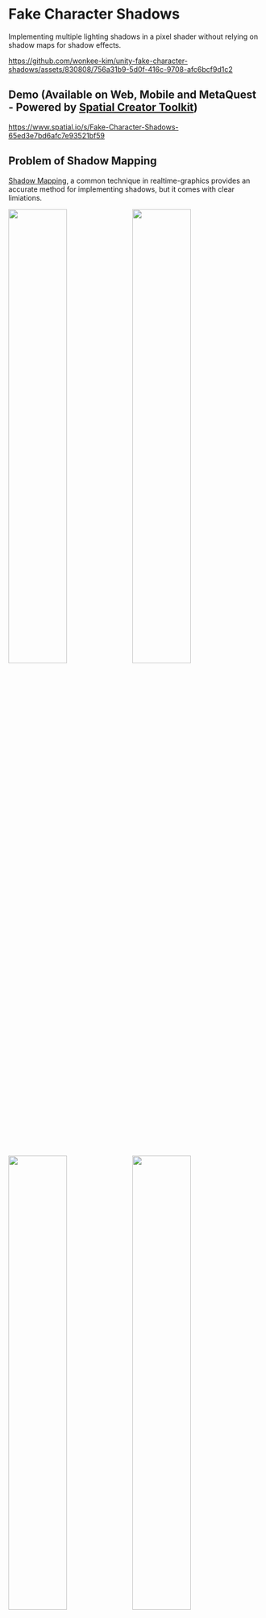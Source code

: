# Fake Character Shadows
Implementing multiple lighting shadows in a pixel shader without relying on shadow maps for shadow effects.

https://github.com/wonkee-kim/unity-fake-character-shadows/assets/830808/756a31b9-5d0f-416c-9708-afc6bcf9d1c2





## Demo (Available on Web, Mobile and MetaQuest - Powered by [Spatial Creator Toolkit](https://www.spatial.io/toolkit))
https://www.spatial.io/s/Fake-Character-Shadows-65ed3e7bd6afc7e93521bf59



## Problem of Shadow Mapping
[Shadow Mapping](https://en.wikipedia.org/wiki/Shadow_mapping), a common technique in realtime-graphics provides an accurate method for implementing shadows, but it comes with clear limiations.

<img src="https://github.com/wonkee-kim/unity-fake-character-shadows/assets/830808/8c7c9e71-53a0-4887-a776-6792659a9195" style="width: 48%"> <img src="https://github.com/wonkee-kim/unity-fake-character-shadows/assets/830808/7b7df436-edc4-4e95-a366-2706234e3d0d" style="width: 48%">
<img src="https://github.com/wonkee-kim/unity-fake-character-shadows/assets/830808/851d942c-711f-4d61-97f0-1e3e388db601" style="width: 48%"> <img src="https://github.com/wonkee-kim/unity-fake-character-shadows/assets/830808/27ee456a-fdcb-419a-ba43-1f7abebaf35c" style="width: 48%">

In the art concept above, if there is no strong main light and multiple light sources need to be utilized, the effectiveness of Shadow Mapping diminishes significantly. In the absence of a primary light, the Shadow Mapping techniques becomes less effective and results in unnecessary shadow map computations.

## Alternative Approach
<img src="http://wiki.polycount.com/w/images/7/7e/Blob_shadows.jpg" style="width: 50%"><br>
(Images from Polycount.wiki [http://wiki.polycount.com/wiki/Decal](http://wiki.polycount.com/wiki/Decal))

Considering past experiences with Blob Shadows in casual games for web and mobile devices where precise shadows are not always necessary and approximations are acceptable, I started exploring a simple idea applied in the pixel shader of background objects. Starting from this concept, I initiated the shader sketch.

(shader sketch 1)

https://github.com/wonkee-kim/unity-fake-character-shadows/assets/830808/1029fdcd-af3a-4ce7-b396-90f7ea1e15e7

(shader sketch 2)

https://github.com/wonkee-kim/unity-fake-character-shadows/assets/830808/152fc114-739a-4115-b8ed-afa8193d8456



## Implementation
### Shader
Below is the shader code that calculates the shadow approximately. As you can see it's very simple and very approximate. Even though they are applied per light, it's still very light.
```hlsl
half CalcFakeShadowPerLight(half4 light, half3 playerPos, half playerRad, half3 posToPlayer, half3 posWS)
{
    // Calc dot
    half3 playerToLight = normalize(light.xyz - playerPos);
    half d = dot(posToPlayer, playerToLight);
    float r = 1 - playerRad;
    d = saturate((d - r) / (1 - r)); // remap range: r~1 -> 0~1

    // Attenuation
    half distLightToPos = distance(posWS, light.xyz);
    half atten = 1 - saturate(distLightToPos / (light.w + epsilon)); // Apply light radius
    atten = atten * atten; // Inverse Square Law

    // Adjust attenuation and reverse
    return 1 - saturate(d * atten);
}
```
#### Breakdown
1. First dot playerToLight and PositionToPlayer.
<br><img src="https://github.com/wonkee-kim/unity-fake-character-shadows/assets/830808/54e7ee50-7ab1-4573-95c6-97ad66d65cd8" style="width: 50%"><br>

2. Adjust it with player radius.
<br><img src="https://github.com/wonkee-kim/unity-fake-character-shadows/assets/830808/cb591d35-27f8-4839-9f62-ec4794e3537d" style="width: 50%"><br>

3. Calculate attenuation using distance.
<br><img src="https://github.com/wonkee-kim/unity-fake-character-shadows/assets/830808/eeec2521-87a7-404e-a374-61cec1311a14" style="width: 50%"><br>

4. dot * attenuation
<br><img src="https://github.com/wonkee-kim/unity-fake-character-shadows/assets/830808/d4d4ccd3-3180-4ee8-b2ab-2d31b471d4d6" style="width: 50%"><br>

5. One minus the result
<br><img src="https://github.com/wonkee-kim/unity-fake-character-shadows/assets/830808/6b4878a1-4d57-48ac-8764-de0466458456" style="width: 50%"><br>


### Runtime Script
Needs to fetch lighting information such as light position and radius.

Utilizes Unity [Physics.OverlapSphere](https://docs.unity3d.com/ScriptReference/Physics.OverlapSphere.html) (considered more optimal than any of C# script approach). [FakeShadowsManager.cs#L61](https://github.com/wonkee-kim/unity-fake-character-shadows/blob/main/unity-fake-character-shadows-unity/Assets/FakeCharacterShadows/Scripts/FakeShadowsManager.cs#L61)
Also uses global shader variables to avoid accessing all meshes and materials of the environment.
[FakeShadowsManager.cs#L85-L87](https://github.com/wonkee-kim/unity-fake-character-shadows/blob/main/unity-fake-character-shadows-unity/Assets/FakeCharacterShadows/Scripts/FakeShadowsManager.cs#L85-L87)


## Results
https://github.com/wonkee-kim/unity-fake-character-shadows/assets/830808/756a31b9-5d0f-416c-9708-afc6bcf9d1c2

Works reasonably well.
This shadow is applied in a game (which will be shared soon), and the game can run on 10-year-old mobile devices without serious heat issues

### Advantages
Very low draw call overhead by not using shadow maps.

### Disadvantages
Increased pixel computation load. In my experience, the impact on performance from the load of a single pixel complexity is low. On contrary, more load is generated from drawing more pixels with alpha-blending as surfaces overlap.

### Improvement Ideas
- Basically it's point shadows so this can be improved by utilizing capsule shadow.
- For a simple process, the environment shader uses ShaderGraph, which is limited to modify lighting. So fake shadow is applied to Albedo and AmbientOcclusion which is not accurate way to calculate shadows.
To have more accurate lighting, it will need to be applied to lightmap sample result.
- If you have any improvement ideas, please share them in the [Issues](https://github.com/wonkee-kim/unity-fake-character-shadows/issues) section.
